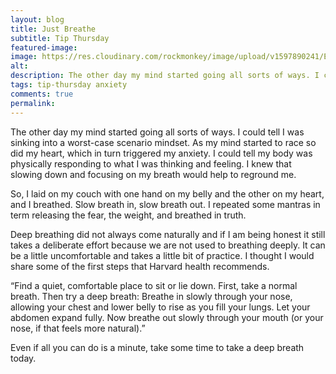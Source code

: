 ```yaml
---
layout: blog
title: Just Breathe
subtitle: Tip Thursday
featured-image:
image: https://res.cloudinary.com/rockmonkey/image/upload/v1597890241/Email-Logo.jpg
alt:
description: The other day my mind started going all sorts of ways. I could tell I was sinking into a worst-case scenario mindset. As my mind started to race so did my heart, which in turn triggered my anxiety. I could tell my body was physically responding to what I was thinking and feeling.
tags: tip-thursday anxiety
comments: true
permalink:
---
```

The other day my mind started going all sorts of ways. I could tell I was sinking into a worst-case scenario mindset. As my mind started to race so did my heart, which in turn triggered my anxiety. I could tell my body was physically responding to what I was thinking and feeling. I knew that slowing down and focusing on my breath would help to reground me.

So, I laid on my couch with one hand on my belly and the other on my heart, and I breathed. Slow breath in, slow breath out. I repeated some mantras in term releasing the fear, the weight, and breathed in truth.

Deep breathing did not always come naturally and if I am being honest it still takes a deliberate effort because we are not used to breathing deeply. It can be a little uncomfortable and takes a little bit of practice. I thought I would share some of the first steps that Harvard health recommends.

“Find a quiet, comfortable place to sit or lie down. First, take a normal breath. Then try a deep breath: Breathe in slowly through your nose, allowing your chest and lower belly to rise as you fill your lungs. Let your abdomen expand fully. Now breathe out slowly through your mouth (or your nose, if that feels more natural).”

Even if all you can do is a minute, take some time to take a deep breath today.
